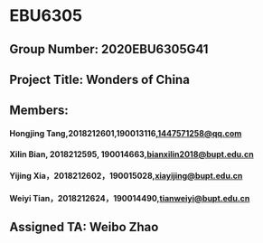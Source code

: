 # EBU6305
## Group Number: 2020EBU6305G41
## Project Title: Wonders of China
## Members:
#### Hongjing Tang,2018212601,190013116,1447571258@qq.com
#### Xilin Bian, 2018212595, 190014663,bianxilin2018@bupt.edu.cn
#### Yijing Xia，2018212602，190015028,xiayijing@bupt.edu.cn
#### Weiyi Tian，2018212624，190014490,tianweiyi@bupt.edu.cn

## Assigned TA: Weibo Zhao
